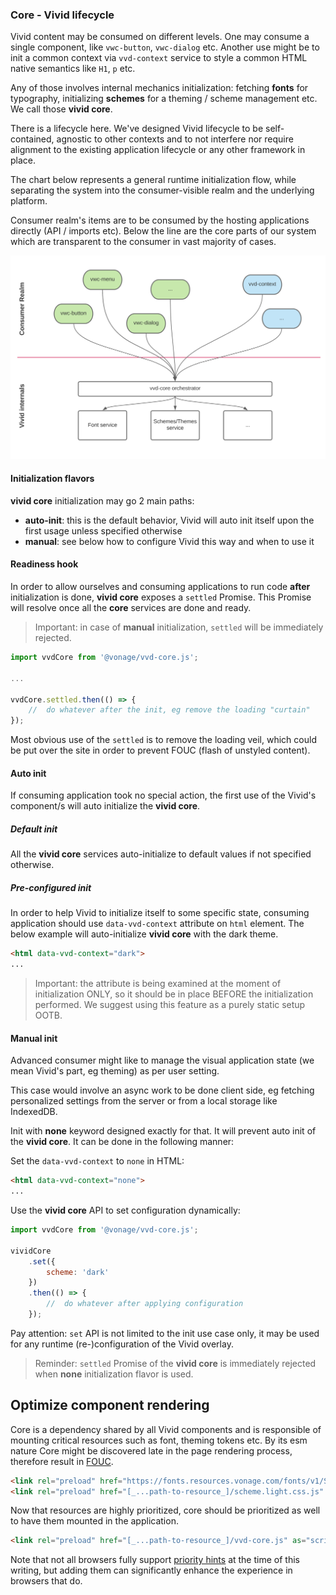 ### Core - Vivid lifecycle

Vivid content may be consumed on different levels.
One may consume a single component, like `vwc-button`, `vwc-dialog` etc.
Another use might be to init a common context via `vvd-context` service to style a common HTML native semantics like `H1`, `p` etc.

Any of those involves internal mechanics initialization: fetching __fonts__ for typography, initializing __schemes__ for a theming / scheme management etc.
We call those __vivid core__.

There is a lifecycle here.
We've designed Vivid lifecycle to be self-contained, agnostic to other contexts and to not interfere nor require alignment to the existing application lifecycle or any other framework in place.

The chart below represents a general runtime initialization flow, while separating the system into the consumer-visible realm and the underlying platform.

Consumer realm's items are to be consumed by the hosting applications directly (API / imports etc). Below the line are the core parts of our system which are transparent to the consumer in vast majority of cases.

![Flow chart](assets/vivid-core-flow.svg)

#### Initialization flavors

 __vivid core__ initialization may go 2 main paths:
- __auto-init__: this is the default behavior, Vivid will auto init itself upon the first usage unless specified otherwise
- __manual__: see below how to configure Vivid this way and when to use it

#### Readiness hook

In order to allow ourselves and consuming applications to run code __after__ initialization is done, __vivid core__ exposes a `settled` Promise. This Promise will resolve once all the __core__ services are done and ready.

> Important: in case of __manual__ initialization, `settled` will be immediately rejected.

```js
import vvdCore from '@vonage/vvd-core.js';

...

vvdCore.settled.then(() => {
	//	do whatever after the init, eg remove the loading "curtain"
});
```

Most obvious use of the `settled` is to remove the loading veil, which could be put over the site in order to prevent FOUC (flash of unstyled content).

#### Auto init

If consuming application took no special action, the first use of the Vivid's component/s will auto initialize the __vivid core__.

##### Default init

All the __vivid core__ services auto-initialize to default values if not specified otherwise.

##### Pre-configured init

In order to help Vivid to initialize itself to some specific state, consuming application should use `data-vvd-context` attribute on `html` element.
The below example will auto-initialize __vivid core__ with the dark theme.

```html
<html data-vvd-context="dark">
...
```

> Important: the attribute is being examined at the moment of initialization ONLY, so it should be in place BEFORE the initialization performed. We suggest using this feature as a purely static setup OOTB.

#### Manual init

Advanced consumer might like to manage the visual application state (we mean Vivid's part, eg theming) as per user setting.

This case would involve an async work to be done client side, eg fetching personalized settings from the server or from a local storage like IndexedDB.

Init with __none__ keyword designed exactly for that. It will prevent auto init of the __vivid core__. It can be done in the following manner:

Set the `data-vvd-context` to `none` in HTML:
```html
<html data-vvd-context="none">
...
```

Use the __vivid core__ API to set configuration dynamically:
```js
import vvdCore from '@vonage/vvd-core.js';

vividCore
	.set({
		scheme: 'dark'
	})
	.then(() => {
		//	do whatever after applying configuration
	});
```

Pay attention: `set` API is not limited to the init use case only, it may be used for any runtime (re-)configuration of the Vivid overlay.

> Reminder: `settled` Promise of the __vivid core__ is immediately rejected when __none__ initialization flavor is used.

## Optimize component rendering

Core is a dependency shared by all Vivid components and is responsible of mounting critical resources such as font, theming tokens etc.
By its esm nature Core might be discovered late in the page rendering process, therefore result in [FOUC](https://webkit.org/blog/66/the-fouc-problem/#:~:text=FOUC%20stands%20for%20Flash%20of,having%20any%20style%20information%20yet.&text=When%20a%20browser%20loads%20a,file%20from%20the%20Web%20site.).

```html
<link rel="preload" href="https://fonts.resources.vonage.com/fonts/v1/Spezia_Web_Complete_Upright.woff2" as="font" importance="high">
<link rel="preload" href="[_...path-to-resource_]/scheme.light.css.js" as="script" importance="high"> // conditional to author preferred (could be dark scheme)
```

Now that resources are highly prioritized, core should be prioritized as well to have them mounted in the application.

```html
<link rel="preload" href="[_...path-to-resource_]/vvd-core.js" as="script" importance="high">
```

Note that not all browsers fully support [priority hints](https://web.dev/priority-hints) at the time of this writing, but adding them can significantly enhance the experience in browsers that do.
